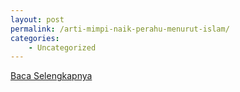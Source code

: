 ```yaml
---
layout: post
permalink: /arti-mimpi-naik-perahu-menurut-islam/
categories:
    - Uncategorized
---
```


[Baca Selengkapnya](/10)